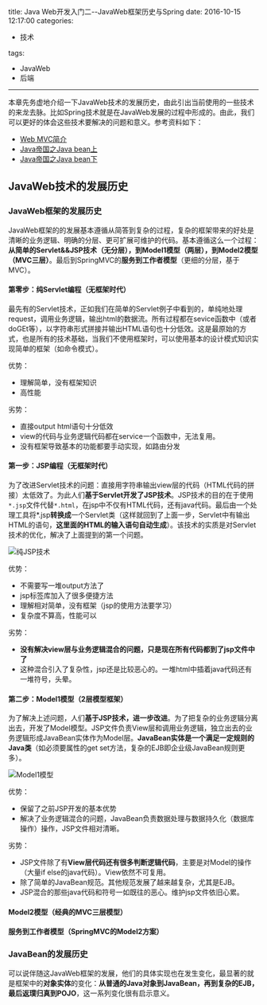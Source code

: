 title: Java Web开发入门二--JavaWeb框架历史与Spring
date: 2016-10-15 12:17:00
categories:
- 技术

tags:
- JavaWeb
- 后端
---

本章先务虚地介绍一下JavaWeb技术的发展历史，由此引出当前使用的一些技术的来龙去脉。比如Spring技术就是在JavaWeb发展的过程中形成的。由此，我们可以更好的体会这些技术要解决的问题和意义。参考资料如下：

* [Web MVC简介](http://jinnianshilongnian.iteye.com/blog/1593441)
* [Java帝国之Java bean上](http://mp.weixin.qq.com/s?__biz=MzAxOTc0NzExNg==&mid=2665513115&idx=1&sn=da30cf3d3f163d478748fcdf721b6414#rd) 
* [Java帝国之Java bean下](http://mp.weixin.qq.com/s?__biz=MzAxOTc0NzExNg==&mid=2665513118&idx=1&sn=487fefb8fa7efd59de6f37043eb21799#rd)

## JavaWeb技术的发展历史

### JavaWeb框架的发展历史

JavaWeb框架的的发展基本遵循从简答到复杂的过程，复杂的框架带来的好处是清晰的业务逻辑、明确的分层、更可扩展可维护的代码。基本遵循这么一个过程：**从简单的Servlet&&JSP技术（无分层），到Model1模型（两层），到Model2模型（MVC三层）**。最后到SpringMVC的**服务到工作者模型**（更细的分层，基于MVC）。

#### 第零步：纯Servlet编程（无框架时代）

最先有的Servlet技术，正如我们在简单的Servlet例子中看到的，单纯地处理request，调用业务逻辑，输出html的数据流。所有过程都在sevice函数中（或者doGEt等），以字符串形式拼接并输出HTML语句也十分低效。这是最原始的方式，也是所有的技术基础，当我们不使用框架时，可以使用基本的设计模式知识实现简单的框架（如命令模式）。

优势：

* 理解简单，没有框架知识
* 高性能

劣势：

* 直接output html语句十分低效
* view的代码与业务逻辑代码都在service一个函数中，无法复用。
* 没有框架导致基本的功能都要手动实现，如路由分发

#### 第一步：JSP编程（无框架时代）

为了改进Servlet技术的问题：直接用字符串输出view层的代码（HTML代码的拼接）太低效了。为此人们**基于Servlet开发了JSP技术**。JSP技术的目的在于使用`*.jsp`文件代替`*.html`，在jsp中不仅有HTML代码，还有java代码。最后由一个处理工具将*.jsp**转换成**一个Servlet类（这样就回到了上面一步，Servlet中有输出HTML的语句，**这里面的HTML的输入语句自动生成**）。该技术的实质是对Servlet技术的优化，解决了上面提到的第一个问题。

![纯JSP技术]()

优势：

* 不需要写一堆output方法了
* jsp标签库加入了很多便捷方法
* 理解相对简单，没有框架（jsp的使用方法要学习）
* 复杂度不算高，性能可以

劣势：

* **没有解决view层与业务逻辑混合的问题，只是现在所有代码都到了jsp文件中了**
* 这种混合引入了复杂性，jsp还是比较恶心的。一堆html中插着java代码还有一堆符号，头晕。

#### 第二步：Model1模型（2层模型框架）

为了解决上述问题，人们**基于JSP技术，进一步改进**。为了把复杂的业务逻辑分离出去，开发了Model模型。JSP文件负责View层和调用业务逻辑，独立出去的业务逻辑形成JavaBean实体作为Model层。**JavaBean实体是一个满足一定规则的Java类**（如必须要属性的get set方法，复杂的EJB即企业级JavaBean规则更多）。

![Model1模型](http://sishuok.com/forum/upload/2012/7/1/d3b5b2ec88706fff7ef4b98d110837d1__9.JPG)

优势：

* 保留了之前JSP开发的基本优势
* 解决了业务逻辑混合的问题，JavaBean负责数据处理与数据持久化（数据库操作）操作，JSP文件相对清晰。

劣势：

* JSP文件除了有**View层代码还有很多判断逻辑代码**，主要是对Model的操作（大量if else的java代码）。View依然不可复用。
* 除了简单的JavaBean规范。其他规范发展了越来越复杂，尤其是EJB。
* JSP混合的那些java代码和符号一如既往的恶心。维护jsp文件依旧心累。

#### Model2模型（经典的MVC三层模型）

#### 服务到工作者模型（SpringMVC的Model2方案）

### JavaBean的发展历史

可以说伴随这JavaWeb框架的发展，他们的具体实现也在发生变化，最显著的就是框架中的**对象实体**的变化：**从普通的Java对象到JavaBean，再到复杂的EJB，最后返璞归真到POJO**，这一系列变化很有启示意义。





